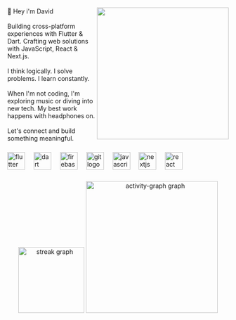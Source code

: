 ###
<p align="left">👋 Hey i'm David <img align="right" height="300" src="https://th.bing.com/th/id/R.850477fed08bfe98598082bcd309ce70?rik=9l9aIUrNeKA%2fPw&pid=ImgRaw&r=0"  /><br><br>Building cross-platform experiences with Flutter & Dart. Crafting web solutions with JavaScript, React & Next.js.<br><br>I think logically. I solve problems. I learn constantly.<br><br>When I'm not coding, I'm exploring music or diving into new tech. My best work happens with headphones on.<br><br>Let's connect and build something meaningful.</p>

###

<div align="left">
  <img src="https://cdn.jsdelivr.net/gh/devicons/devicon/icons/flutter/flutter-original.svg" height="40" alt="flutter logo"  />
  <img width="12" />
  <img src="https://cdn.jsdelivr.net/gh/devicons/devicon/icons/dart/dart-original.svg" height="40" alt="dart logo"  />
  <img width="12" />
  <img src="https://cdn.jsdelivr.net/gh/devicons/devicon/icons/firebase/firebase-plain.svg" height="40" alt="firebase logo"  />
  <img width="12" />
  <img src="https://cdn.jsdelivr.net/gh/devicons/devicon/icons/git/git-original.svg" height="40" alt="git logo"  />
  <img width="12" />
  <img src="https://cdn.jsdelivr.net/gh/devicons/devicon/icons/javascript/javascript-original.svg" height="40" alt="javascript logo"  />
  <img width="12" />
  <img src="https://cdn.jsdelivr.net/gh/devicons/devicon/icons/nextjs/nextjs-original.svg" height="40" alt="nextjs logo"  />
  <img width="12" />
  <img src="https://cdn.jsdelivr.net/gh/devicons/devicon/icons/react/react-original.svg" height="40" alt="react logo"  />
</div>

###

<div align="center">
  <img src="https://streak-stats.demolab.com?user=Bytes-Sage&locale=en&mode=daily&theme=react&hide_border=false&border_radius=5&order=3" height="150" alt="streak graph"  />
  <img src="https://github-readme-activity-graph.vercel.app/graph?username=Bytes-Sage&radius=16&theme=react&area=true&order=5&hide_border=true&hide_title=true" height="300" alt="activity-graph graph"  />
</div>

###
